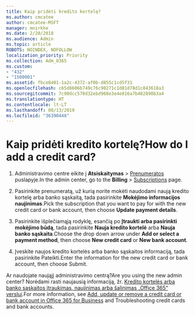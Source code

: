 ```yaml
---
title: Kaip pridėti kredito kortelę?
ms.author: cmcatee
author: cmcatee-MSFT
manager: mnirkhe
ms.date: 2/20/2018
ms.audience: Admin
ms.topic: article
ROBOTS: NOINDEX, NOFOLLOW
localization_priority: Priority
ms.collection: Adm_O365
ms.custom:
- "432"
- "1500001"
ms.assetid: fbce8401-1a2c-4372-af0b-d855c1cd5f31
ms.openlocfilehash: c65d8606b749c76c90271c1d81d78d1c843618a3
ms.sourcegitcommit: 7c90dcc570d32ebd968e3e4e816a7b482890b3a4
ms.translationtype: HT
ms.contentlocale: lt-LT
ms.lasthandoff: 08/13/2019
ms.locfileid: "36390448"
---
```

# <a name="how-do-i-add-a-credit-card"></a><span data-ttu-id="80222-102">Kaip pridėti kredito kortelę?</span><span class="sxs-lookup"><span data-stu-id="80222-102">How do I add a credit card?</span></span>

1. <span data-ttu-id="80222-103">Administravimo centre eikite į **Atsiskaitymas** \> [Prenumeratos](https://go.microsoft.com/fwlink/p/?linkid=842054) puslapyje.</span><span class="sxs-lookup"><span data-stu-id="80222-103">In the admin center, go to the **Billing** \> [Subscriptions](https://go.microsoft.com/fwlink/p/?linkid=842054) page.</span></span>

2. <span data-ttu-id="80222-104">Pasirinkite prenumeratą, už kurią norite mokėti naudodami naują kredito kortelę arba banko sąskaitą, tada pasirinkite **Mokėjimo informacijos naujinimas**.</span><span class="sxs-lookup"><span data-stu-id="80222-104">Pick the subscription that you want to pay for with the new credit card or bank account, then choose **Update payment details**.</span></span>

3. <span data-ttu-id="80222-105">Pasirinkite išplečiamąją rodyklę, esančią po **Įtraukti arba pasirinkti mokėjimo būdą**, tada pasirinkite **Nauja kredito kortelė** arba **Nauja banko sąskaita**.</span><span class="sxs-lookup"><span data-stu-id="80222-105">Choose the drop down arrow under **Add or select a payment method**, then choose **New credit card** or **New bank account**.</span></span>

4. <span data-ttu-id="80222-106">Įveskite naujos kredito kortelės arba banko sąskaitos informaciją, tada pasirinkite Pateikti.</span><span class="sxs-lookup"><span data-stu-id="80222-106">Enter the information for the new credit card or bank account, then choose Submit.</span></span>

<span data-ttu-id="80222-107">Ar naudojate naująjį administravimo centrą?</span><span class="sxs-lookup"><span data-stu-id="80222-107">Are you using the new admin center?</span></span> <span data-ttu-id="80222-108">Norėdami rasti naujausią informaciją, žr. [Kredito kortelės arba banko sąskaitos įtraukimas, naujinimas arba šalinimas „Office 365“ verslui](https://docs.microsoft.com/lt-LT/office365/admin/subscriptions-and-billing/add-update-or-remove-credit-card-or-bank-account).</span><span class="sxs-lookup"><span data-stu-id="80222-108">For more information, see [Add, update or remove a credit card or bank account in Office 365 for Business](https://docs.microsoft.com/en-us/office365/admin/subscriptions-and-billing/add-update-or-remove-credit-card-or-bank-account) and Troubleshooting credit cards and bank accounts.</span></span>